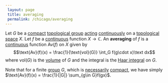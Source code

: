 ```yaml
---
 layout: page
 title: averaging
 permalink: /chicago/averaging
---
```

Let $G$ be a [compact](https://defsmath.github.io/DefsMath/compact) [topological group](https://defsmath.github.io/DefsMath/topological_group) [acting](https://defsmath.github.io/DefsMath/group_action) [continuously](https://defsmath.github.io/DefsMath/continuous) on a [topological space](https://defsmath.github.io/DefsMath/topological_space) $X$. Let $f$ be a [continuous](https://defsmath.github.io/DefsMath/continuous) function $X\to \mathbb C$. An **averaging** of $f$ is a [continuous](https://defsmath.github.io/DefsMath/continuous) function $\text{Av}(f)$ on $X$ given by $$\text{Av}(f)(x) = \frac{1}{\text{vol}(G)} \int_G f(g\cdot x)\text dx$$ where $\text{vol}(G)$ is the [volume](https://defsmath.github.io/DefsMath/volume_of_compact_topological_space) of $G$ and the integral is the [Haar integral](https://defsmath.github.io/DefsMath/Haar_integral) on $G$. 

Note that for a finite [group](https://defsmath.github.io/DefsMath/group) $G$, which is [necessarily](https://defsmath.github.io/DefsMath/finite_sets_are_compact) [compact](https://defsmath.github.io/DefsMath/compact), we have simply $\text{Av}(f)(x) = \frac{1}{|G|} \sum_{g\in G}f(gx)$. 